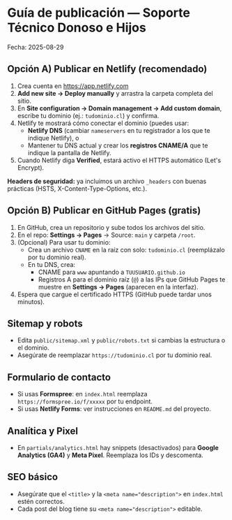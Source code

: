 # Guía de publicación — Soporte Técnico Donoso e Hijos

Fecha: 2025-08-29

## Opción A) Publicar en Netlify (recomendado)
1. Crea cuenta en https://app.netlify.com
2. **Add new site → Deploy manually** y arrastra la carpeta completa del sitio.
3. En **Site configuration → Domain management → Add custom domain**, escribe tu dominio (ej.: `tudominio.cl`) y confirma.
4. Netlify te mostrará cómo conectar el dominio (puedes usar:
   - **Netlify DNS** (cambiar `nameservers` en tu registrador a los que te indique Netlify), o
   - Mantener tu DNS actual y crear los **registros CNAME/A** que te indique la pantalla de Netlify.
5. Cuando Netlify diga **Verified**, estará activo el HTTPS automático (Let's Encrypt).

**Headers de seguridad:** ya incluimos un archivo `_headers` con buenas prácticas (HSTS, X-Content-Type-Options, etc.).

## Opción B) Publicar en GitHub Pages (gratis)
1. En GitHub, crea un repositorio y sube todos los archivos del sitio.
2. En el repo: **Settings → Pages** → Source: `main` y carpeta `/root`.
3. (Opcional) Para usar tu dominio:
   - Crea un archivo `CNAME` en la raíz con solo: `tudominio.cl` (reemplázalo por tu dominio real).
   - En tu DNS, crea:
     - CNAME para `www` apuntando a `TUUSUARIO.github.io`
     - Registros A para el dominio raíz (`@`) a las IPs que GitHub Pages te muestre en **Settings → Pages** (aparecen en la interfaz).
4. Espera que cargue el certificado HTTPS (GitHub puede tardar unos minutos).

## Sitemap y robots
- Edita `public/sitemap.xml` y `public/robots.txt` si cambias la estructura o el dominio.
- Asegúrate de reemplazar `https://tudominio.cl` por tu dominio real.

## Formulario de contacto
- Si usas **Formspree**: en `index.html` reemplaza `https://formspree.io/f/xxxxx` por tu endpoint.
- Si usas **Netlify Forms**: ver instrucciones en `README.md` del proyecto.

## Analítica y Pixel
- En `partials/analytics.html` hay snippets (desactivados) para **Google Analytics (GA4)** y **Meta Pixel**. Reemplaza los IDs y descomenta.

## SEO básico
- Asegúrate que el `<title>` y la `<meta name="description">` en `index.html` estén correctos.
- Cada post del blog tiene su `<meta name="description">` editable.


